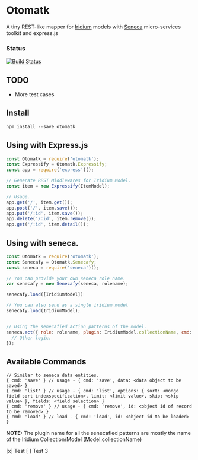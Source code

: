 # Otomatk

A tiny REST-like mapper for [Iridium](http://sierrasoftworks.github.io/Iridium/) models with [Seneca](http://senecajs.org/) micro-services toolkit and express.js

### Status
[![Build Status](https://travis-ci.org/peek4y/otomatk.svg?branch=master)](https://travis-ci.org/peek4y/otomatk)
## TODO
* More test cases

## Install

```javascript
npm install --save otomatk
```

## Using with Express.js

```javascript
const Otomatk = require('otomatk');
const Expressify = Otomatk.Expressify;
const app = require('express')();

// Generate REST Middlewares for Iridium Model.
const item = new Expressify(ItemModel);

// Usage.
app.get('/', item.get());
app.post('/', item.save());
app.put('/:id', item.save());
app.delete('/:id', item.remove());
app.get('/:id', item.detail());
```

## Using with seneca.
```javascript
const Otomatk = require('otomatk');
const Senecafy = Otomatk.Senecafy;
const seneca = require('seneca')();

// You can provide your own seneca role name.
var senecafy = new Senecafy(seneca, rolename);

senecafy.load([IridiumModel]) 

// You can also send as a single iridium model
senecafy.load(IridiumModel);


// Using the senecafied action patterns of the model.
seneca.act({ role: rolename, plugin: IridiumModel.collectionName, cmd: 'list' }, (err, data) => {
  // Other logic.  
}); 
```

## Available Commands
```
// Similar to seneca data entities.
{ cmd: 'save' } // usage - { cmd: 'save', data: <data object to be saved> }
{ cmd: 'list' } // usage - { cmd: 'list', options: { sort: <mongo field sort indexspecification>, limit: <limit value>, skip: <skip value> }, fields: <field selection> } 
{ cmd: 'remove' } // usage - { cmd: 'remove', id: <object id of record to be removed> }
{ cmd: 'load' } // load - { cmd: 'load', id: <object id to be loaded> }
```

**NOTE:** The plugin name for all the senecafied patterns are mostly the name of the Iridium Collection/Model (Model.collectionName)

[x] Test
[ ] Test 3

